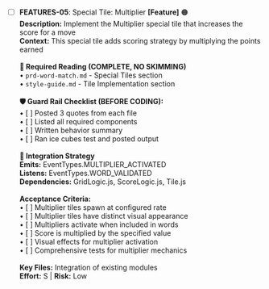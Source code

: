 - [ ] **FEATURES-05**: Special Tile: Multiplier **[Feature]** 🟠<br/>**Description:** Implement the Multiplier special tile that increases the score for a move<br/>**Context:** This special tile adds scoring strategy by multiplying the points earned<br/><br/>**📖 Required Reading (COMPLETE, NO SKIMMING)**<br/>• `prd-word-match.md` - Special Tiles section<br/>• `style-guide.md` - Tile Implementation section<br/><br/>**🛡️ Guard Rail Checklist (BEFORE CODING):**<br/>• [ ] Posted 3 quotes from each file<br/>• [ ] Listed all required components<br/>• [ ] Written behavior summary<br/>• [ ] Ran ice cubes test and posted output<br/><br/>**🔗 Integration Strategy**<br/>**Emits:** EventTypes.MULTIPLIER_ACTIVATED<br/>**Listens:** EventTypes.WORD_VALIDATED<br/>**Dependencies:** GridLogic.js, ScoreLogic.js, Tile.js<br/><br/>**Acceptance Criteria:**<br/>• [ ] Multiplier tiles spawn at configured rate<br/>• [ ] Multiplier tiles have distinct visual appearance<br/>• [ ] Multipliers activate when included in words<br/>• [ ] Score is multiplied by the specified value<br/>• [ ] Visual effects for multiplier activation<br/>• [ ] Comprehensive tests for multiplier mechanics<br/><br/>**Key Files:** Integration of existing modules<br/>**Effort:** S | **Risk:** Low